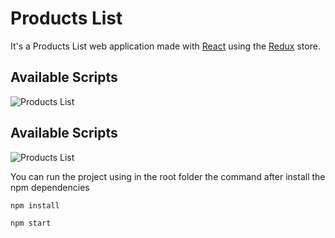 # Products List
It's a Products List web application made with [React](https://github.com/facebook/react) using the [Redux](https://github.com/reactjs/redux) store.

## Available Scripts
![Products List](/ProductsList.jpg)

## Available Scripts
![Products List](/ProductsGrid.jpg)

You can run the project using in the root folder the command after install the npm dependencies
```javascript
npm install

npm start
```
